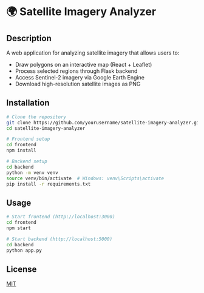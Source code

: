 # 🌍 Satellite Imagery Analyzer

## Description
A web application for analyzing satellite imagery that allows users to:
- Draw polygons on an interactive map (React + Leaflet)
- Process selected regions through Flask backend
- Access Sentinel-2 imagery via Google Earth Engine
- Download high-resolution satellite images as PNG

## Installation

```bash
# Clone the repository
git clone https://github.com/yourusername/satellite-imagery-analyzer.git
cd satellite-imagery-analyzer

# Frontend setup
cd frontend
npm install

# Backend setup
cd backend
python -m venv venv
source venv/bin/activate  # Windows: venv\Scripts\activate
pip install -r requirements.txt
```

## Usage

```bash
# Start frontend (http://localhost:3000)
cd frontend
npm start

# Start backend (http://localhost:5000)
cd backend
python app.py
```


## License
[MIT](https://choosealicense.com/licenses/mit/)